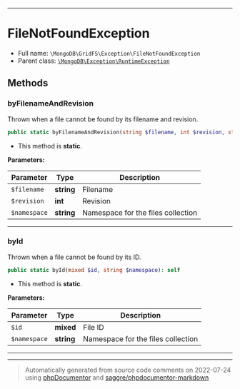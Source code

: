 ***

# FileNotFoundException





* Full name: `\MongoDB\GridFS\Exception\FileNotFoundException`
* Parent class: [`\MongoDB\Exception\RuntimeException`](../../Exception/RuntimeException.md)




## Methods


### byFilenameAndRevision

Thrown when a file cannot be found by its filename and revision.

```php
public static byFilenameAndRevision(string $filename, int $revision, string $namespace): self
```



* This method is **static**.




**Parameters:**

| Parameter | Type | Description |
|-----------|------|-------------|
| `$filename` | **string** | Filename |
| `$revision` | **int** | Revision |
| `$namespace` | **string** | Namespace for the files collection |




***

### byId

Thrown when a file cannot be found by its ID.

```php
public static byId(mixed $id, string $namespace): self
```



* This method is **static**.




**Parameters:**

| Parameter | Type | Description |
|-----------|------|-------------|
| `$id` | **mixed** | File ID |
| `$namespace` | **string** | Namespace for the files collection |




***


***
> Automatically generated from source code comments on 2022-07-24 using [phpDocumentor](http://www.phpdoc.org/) and [saggre/phpdocumentor-markdown](https://github.com/Saggre/phpDocumentor-markdown)

